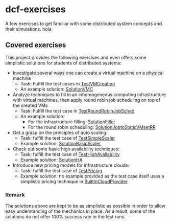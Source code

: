 # dcf-exercises
A few exercises to get familiar with some distributed system concepts and their simulations.
hola


## Covered exercises
This project provides the following exercises and even offers some simplistic solutions for students of distributed systems:
* Investigate several ways one can create a virtual machine on a physical machine
  * Task: Fulfill the test cases in [TestVMCreation](https://github.com/kecskemeti/dcf-exercises/blob/master/src/test/java/hu/unimiskolc/iit/distsys/TestVMCreation.java)
  * An example solution: [SolutionVMC](https://github.com/kecskemeti/dcf-exercises/blob/master/src/main/java/hu/unimiskolc/iit/distsys/solution/SolutionVMC.java)
* Analyze techniques to fill in an inhomogeneous computing infrastructure with virtual machines, then apply round robin job scheduling on top of the created VMs
  * Task: Fulfill the test case in [TestRoundRobinJobSched](https://github.com/kecskemeti/dcf-exercises/blob/master/src/test/java/hu/unimiskolc/iit/distsys/TestRoundRobinJobSched.java)
  * An example solution: 
    * For the infrastructure filling: [SolutionFiller](https://github.com/kecskemeti/dcf-exercises/blob/master/src/main/java/hu/unimiskolc/iit/distsys/solution/SolutionFiller.java)
    * For the round robin scheduling: [SolutionJobtoStaticVMsetRR](https://github.com/kecskemeti/dcf-exercises/blob/master/src/main/java/hu/unimiskolc/iit/distsys/solution/SolutionJobtoStaticVMsetRR.java)
* Get a grasp on the principles of auto scaling:
  * Task: fulfill the test case of [TestSimpleScaler](https://github.com/kecskemeti/dcf-exercises/blob/master/src/test/java/hu/unimiskolc/iit/distsys/TestSimpleScaler.java)
  * Example solution: [SolutionBasicScaler](https://github.com/kecskemeti/dcf-exercises/blob/master/src/main/java/hu/unimiskolc/iit/distsys/solution/SolutionBasicScaler.java)
* Check out some basic high availability techniques:
  * Task: fulfill the test case of [TestHighAvailability](https://github.com/kecskemeti/dcf-exercises/blob/master/src/test/java/hu/unimiskolc/iit/distsys/TestHighAvailability.java)
  * Example solution: [SolutionHA](https://github.com/kecskemeti/dcf-exercises/blob/master/src/main/java/hu/unimiskolc/iit/distsys/solution/SolutionHA.java) 
* Introduce new pricing models for infrastructure clouds:
  * Task: fulfill the test case of [TestPricing](https://github.com/kecskemeti/dcf-exercises/blob/master/src/test/java/hu/unimiskolc/iit/distsys/TestPricing.java)
  * Example solution: no example provided as the test case itself uses a simplistic pricing technique in [BuiltInCloudProvider](https://github.com/kecskemeti/dcf-exercises/blob/master/src/main/java/hu/unimiskolc/iit/distsys/BuiltInCloudProvider.java)

### Remark
The solutions above are kept to be as simplistic as possible in order to allow easy understanding of the mechanics in place. As a result, some of the solutions do not offer 100% success rate in the test runs.
